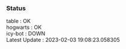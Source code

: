 ### Status


table : OK  
hogwarts : OK  
icy-bot : DOWN  
Latest Update : 2023-02-03 19:08:23.058305
